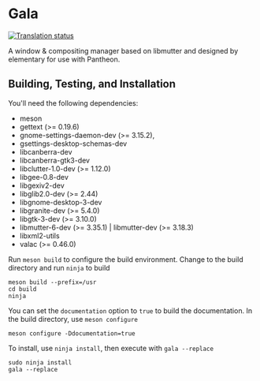 # Gala
[![Translation status](https://l10n.elementary.io/widgets/desktop/-/gala/svg-badge.svg)](https://l10n.elementary.io/engage/desktop/?utm_source=widget)

A window & compositing manager based on libmutter and designed by elementary for use with Pantheon.

## Building, Testing, and Installation

You'll need the following dependencies:
* meson
* gettext (>= 0.19.6)
* gnome-settings-daemon-dev (>= 3.15.2),
* gsettings-desktop-schemas-dev
* libcanberra-dev
* libcanberra-gtk3-dev
* libclutter-1.0-dev (>= 1.12.0)
* libgee-0.8-dev
* libgexiv2-dev
* libglib2.0-dev (>= 2.44)
* libgnome-desktop-3-dev
* libgranite-dev (>= 5.4.0)
* libgtk-3-dev (>= 3.10.0)
* libmutter-6-dev (>= 3.35.1) | libmutter-dev (>= 3.18.3)
* libxml2-utils
* valac (>= 0.46.0)

Run `meson build` to configure the build environment. Change to the build directory and run `ninja` to build

    meson build --prefix=/usr
    cd build
    ninja

You can set the `documentation` option to `true` to build the documentation. In the build directory, use `meson configure`

    meson configure -Ddocumentation=true

To install, use `ninja install`, then execute with `gala --replace`

    sudo ninja install
    gala --replace
